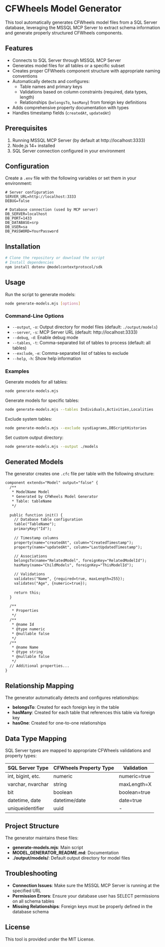 # CFWheels Model Generator

This tool automatically generates CFWheels model files from a SQL Server database, leveraging the MSSQL MCP Server to extract schema information and generate properly structured CFWheels components.

## Features

- Connects to SQL Server through MSSQL MCP Server
- Generates model files for all tables or a specific subset
- Creates proper CFWheels component structure with appropriate naming conventions
- Automatically detects and configures:
  - Table names and primary keys
  - Validations based on column constraints (required, data types, length)
  - Relationships (`belongsTo`, `hasMany`) from foreign key definitions
- Adds comprehensive property documentation with types
- Handles timestamp fields (`createdAt`, `updatedAt`)

## Prerequisites

1. Running MSSQL MCP Server (by default at http://localhost:3333)
2. Node.js 14+ installed
3. SQL Server connection configured in your environment

## Configuration

Create a `.env` file with the following variables or set them in your environment:

```
# Server configuration
SERVER_URL=http://localhost:3333
DEBUG=false

# Database connection (used by MCP server)
DB_SERVER=localhost
DB_PORT=1433
DB_DATABASE=srp
DB_USER=sa
DB_PASSWORD=YourPassword
```

## Installation

```bash
# Clone the repository or download the script
# Install dependencies
npm install dotenv @modelcontextprotocol/sdk
```

## Usage

Run the script to generate models:

```bash
node generate-models.mjs [options]
```

### Command-Line Options

- `--output`, `-o`: Output directory for model files (default: `./output/models`)
- `--server`, `-s`: MCP Server URL (default: http://localhost:3333)
- `--debug`, `-d`: Enable debug mode
- `--tables`, `-t`: Comma-separated list of tables to process (default: all tables)
- `--exclude`, `-e`: Comma-separated list of tables to exclude
- `--help`, `-h`: Show help information

### Examples

Generate models for all tables:
```bash
node generate-models.mjs
```

Generate models for specific tables:
```bash
node generate-models.mjs --tables Individuals,Activities,Localities
```

Exclude system tables:
```bash
node generate-models.mjs --exclude sysdiagrams,DBScriptHistories
```

Set custom output directory:
```bash
node generate-models.mjs --output ./models
```

## Generated Models

The generator creates one `.cfc` file per table with the following structure:

```cfm
component extends="Model" output="false" {
  /**
   * ModelName Model
   * Generated by CFWheels Model Generator
   * Table: tableName
   */
  
  public function init() {
    // Database table configuration
    table("TableName");
    primaryKey("Id");
    
    // Timestamp columns
    property(name="createdAt", column="CreatedTimestamp");
    property(name="updatedAt", column="LastUpdatedTimestamp");

    // Associations
    belongsTo(name="RelatedModel", foreignKey="RelatedModelId");
    hasMany(name="ChildModels", foreignKey="ThisModelId");

    // Validations
    validates("Name", {required=true, maxLength=255});
    validates("Age", {numeric=true});
    
    return this;
  }

  /**
   * Properties
   */
  /**
   * @name Id
   * @type numeric
   * @nullable false
   */
  /**
   * @name Name
   * @type string
   * @nullable false
   */
  // Additional properties...
}
```

## Relationship Mapping

The generator automatically detects and configures relationships:

- **belongsTo**: Created for each foreign key in the table
- **hasMany**: Created for each table that references this table via foreign key
- **hasOne**: Created for one-to-one relationships

## Data Type Mapping

SQL Server types are mapped to appropriate CFWheels validations and property types:

| SQL Server Type | CFWheels Property Type | Validation |
|-----------------|------------------------|------------|
| int, bigint, etc. | numeric | numeric=true |
| varchar, nvarchar | string | maxLength=X |
| bit | boolean | boolean=true |
| datetime, date | datetime/date | date=true |
| uniqueidentifier | uuid | - |

## Project Structure

The generator maintains these files:

- **generate-models.mjs**: Main script
- **MODEL_GENERATOR_README.md**: Documentation
- **./output/models/**: Default output directory for model files

## Troubleshooting

- **Connection Issues**: Make sure the MSSQL MCP Server is running at the specified URL
- **Permission Errors**: Ensure your database user has SELECT permissions on all schema tables
- **Missing Relationships**: Foreign keys must be properly defined in the database schema

## License

This tool is provided under the MIT License.